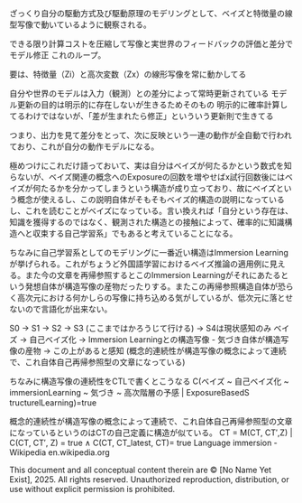 ざっくり自分の駆動方式及び駆動原理のモデリングとして、ベイズと特徴量の線型写像で動いているように観察される。

できる限り計算コストを圧縮して写像と実世界のフィードバックの評価と差分でモデル修正 これのループ。

要は、特徴量（Zi）と高次変数（Zx）の線形写像を常に動かしてる

自分や世界のモデルは入力（観測）との差分によって常時更新されている
モデル更新の目的は明示的に存在しないが生きるためそのもの
明示的に確率計算してるわけではないが、「差が生まれたら修正」といういう更新則で生きてる

つまり、出力を見て差分をとって、次に反映という一連の動作が全自動で行われており、これが自分の動作モデルになる。

極めつけにこれだけ語っておいて、実は自分はベイズが何たるかという数式を知らないが、ベイズ関連の概念へのExposureの回数を増やせばx試行回数後にはベイズが何たるかを分かってしまうという構造が成り立っており、故にベイズという概念が使えるし、この説明自体がそもそもベイズ的構造の説明になっているし、これを読むことがベイズになっている。言い換えれば「自分という存在は、知識を獲得するのではなく、観測された構造との接触によって、確率的に知識構造へと収束する自己学習系」でもあると考えていることになる。

ちなみに自己学習系としてのモデリングに一番近い構造はImmersion Learningが挙げられる。これがちょうど外国語学習におけるベイズ推論の適用例に見える。また今の文章を再帰参照するとこのImmersion Learningがそれにあたるという発想自体が構造写像の産物だったりする。またこの再帰参照構造自体が恐らく高次元における何かしらの写像に持ち込める気がしているが、低次元に落とせないので言語化が出来ない。

S0 → S1 → S2 → S3 (ここまではかろうじて行ける) → S4は現状感知のみ
ベイズ → 自己ベイズ化 → Immersion Learningとの構造写像 - 気づき自体が構造写像の産物 → この上があると感知 (概念的連続性が構造写像の概念によって連続で、これ自体自己再帰参照型の文章になっている)

ちなみに構造写像の連続性をCTLで書くとこうなる
C(ベイズ ~ 自己ベイズ化 ~ immersionLearning ~ 気づき ~ 高次階層の予感 | ExposureB​asedS​tructurelLearning)=true

概念的連続性が構造写像の概念によって連続で、これ自体自己再帰参照型の文章になっているというのはCTの自己定義に構造が似ている。
CT = M(CT, CT′,Z) | C(CT, CT′, Z) = true ∧ C(CT, CT_latest, CT)= true
Language immersion - Wikipedia
en.wikipedia.org

This document and all conceptual content therein are © [No Name Yet Exist], 2025. All rights reserved. Unauthorized reproduction, distribution, or use without explicit permission is prohibited.
